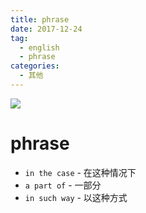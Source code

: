 ```yaml
---
title: phrase
date: 2017-12-24
tag: 
  - english
  - phrase
categories:
  - 其他
---
```

![](/imgs/english/theme/phrase.jpg)

# phrase

- `in the case` - 在这种情况下
- `a part of` - 一部分
- `in such way` - 以这种方式